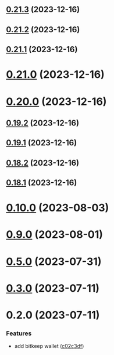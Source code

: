 ## [0.21.3](https://github.com/yeager-eren/rango-client/compare/provider-bitget@0.21.2...provider-bitget@0.21.3) (2023-12-16)



## [0.21.2](https://github.com/yeager-eren/rango-client/compare/provider-bitget@0.21.1...provider-bitget@0.21.2) (2023-12-16)



## [0.21.1](https://github.com/yeager-eren/rango-client/compare/provider-bitget@0.21.0...provider-bitget@0.21.1) (2023-12-16)



# [0.21.0](https://github.com/yeager-eren/rango-client/compare/provider-bitget@0.20.0...provider-bitget@0.21.0) (2023-12-16)



# [0.20.0](https://github.com/yeager-eren/rango-client/compare/provider-bitget@0.19.2...provider-bitget@0.20.0) (2023-12-16)



## [0.19.2](https://github.com/yeager-eren/rango-client/compare/provider-bitget@0.19.1...provider-bitget@0.19.2) (2023-12-16)



## [0.19.1](https://github.com/yeager-eren/rango-client/compare/provider-bitget@0.18.2...provider-bitget@0.19.1) (2023-12-16)



## [0.18.2](https://github.com/yeager-eren/rango-client/compare/provider-bitget@0.18.1-next.69...provider-bitget@0.18.2) (2023-12-16)



## [0.18.1](https://github.com/yeager-eren/rango-client/compare/provider-bitget@0.19.0...provider-bitget@0.18.1) (2023-12-16)



# [0.10.0](https://github.com/rango-exchange/rango-client/compare/provider-bitkeep@0.9.0...provider-bitkeep@0.10.0) (2023-08-03)



# [0.9.0](https://github.com/rango-exchange/rango-client/compare/provider-bitkeep@0.8.0...provider-bitkeep@0.9.0) (2023-08-01)



# [0.5.0](https://github.com/rango-exchange/rango-client/compare/provider-bitkeep@0.4.0...provider-bitkeep@0.5.0) (2023-07-31)



# [0.3.0](https://github.com/rango-exchange/rango-client/compare/provider-bitkeep@0.2.0...provider-bitkeep@0.3.0) (2023-07-11)



# 0.2.0 (2023-07-11)


### Features

* add bitkeep wallet ([c02c3df](https://github.com/rango-exchange/rango-client/commit/c02c3dfd236070295eada74aeb97514f8dacd0ed))



